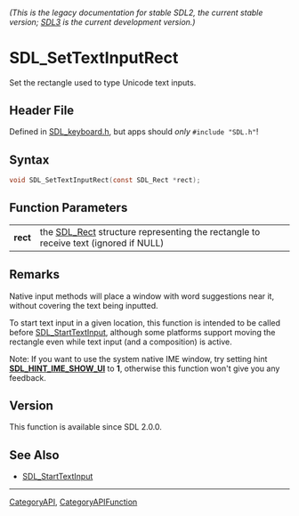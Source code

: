 ###### (This is the legacy documentation for stable SDL2, the current stable version; [SDL3](https://wiki.libsdl.org/SDL3/) is the current development version.)
# SDL_SetTextInputRect

Set the rectangle used to type Unicode text inputs.

## Header File

Defined in [SDL_keyboard.h](https://github.com/libsdl-org/SDL/blob/SDL2/include/SDL_keyboard.h), but apps should _only_ `#include "SDL.h"`!

## Syntax

```c
void SDL_SetTextInputRect(const SDL_Rect *rect);

```

## Function Parameters

|              |                                                                                                 |
| ------------ | ----------------------------------------------------------------------------------------------- |
| **rect**     | the [SDL_Rect](SDL_Rect) structure representing the rectangle to receive text (ignored if NULL) |

## Remarks

Native input methods will place a window with word suggestions near it,
without covering the text being inputted.

To start text input in a given location, this function is intended to be
called before [SDL_StartTextInput](SDL_StartTextInput), although some
platforms support moving the rectangle even while text input (and a
composition) is active.

Note: If you want to use the system native IME window, try setting hint
**[SDL_HINT_IME_SHOW_UI](SDL_HINT_IME_SHOW_UI)** to **1**, otherwise this
function won't give you any feedback.

## Version

This function is available since SDL 2.0.0.

## See Also

* [SDL_StartTextInput](SDL_StartTextInput)

----
[CategoryAPI](CategoryAPI), [CategoryAPIFunction](CategoryAPIFunction)

